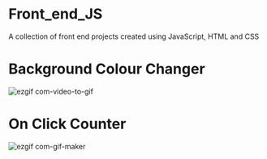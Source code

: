 # Front_end_JS
A collection of front end projects created using JavaScript, HTML and CSS

# Background Colour Changer

![ezgif com-video-to-gif](https://user-images.githubusercontent.com/67547010/127935623-1e9d9e6a-be53-479a-986a-8373ffb10d18.gif)

# On Click Counter

![ezgif com-gif-maker](https://user-images.githubusercontent.com/67547010/128204553-4605577d-2d66-4acd-b2d4-9db153c7d73c.gif)
